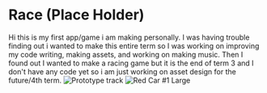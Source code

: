 # Race (Place Holder)
Hi this is my first app/game i am making personally. I was having trouble finding out i wanted to make this entire term so I was working on improving my code writing, making assets, and working on making music. Then I found out I wanted to make a racing game but it is the end of term 3 and I don't have any code yet so i am just working on asset design for the future/4th term.
![Prototype track](https://user-images.githubusercontent.com/79156134/162018134-1117c0d1-17dd-4f11-b34f-7f66e4e5b5cf.jpeg)
![Red Car #1 Large](https://user-images.githubusercontent.com/79156134/162018138-3afaca17-b2c1-4c82-8d9a-a2d12ecd481b.jpeg)
